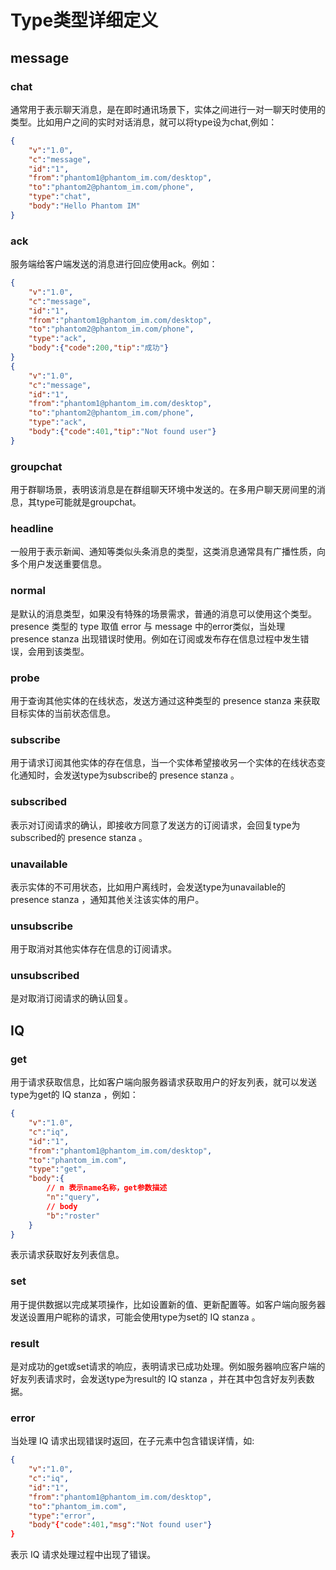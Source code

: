 # Type类型详细定义
## message
### chat
通常用于表示聊天消息，是在即时通讯场景下，实体之间进行一对一聊天时使用的类型。比如用户之间的实时对话消息，就可以将type设为chat,例如： 
```JSON
{
    "v":"1.0",
    "c":"message",
    "id":"1",
    "from":"phantom1@phantom_im.com/desktop",
    "to":"phantom2@phantom_im.com/phone",
    "type":"chat",
    "body":"Hello Phantom IM"
}
```
### ack
服务端给客户端发送的消息进行回应使用ack。例如：
```JSON
{
    "v":"1.0",
    "c":"message",
    "id":"1",
    "from":"phantom1@phantom_im.com/desktop",
    "to":"phantom2@phantom_im.com/phone",
    "type":"ack",
    "body":{"code":200,"tip":"成功"}
}
{
    "v":"1.0",
    "c":"message",
    "id":"1",
    "from":"phantom1@phantom_im.com/desktop",
    "to":"phantom2@phantom_im.com/phone",
    "type":"ack",
    "body":{"code":401,"tip":"Not found user"}
}
```
  
### groupchat
用于群聊场景，表明该消息是在群组聊天环境中发送的。在多用户聊天房间里的消息，其type可能就是groupchat。
### headline
一般用于表示新闻、通知等类似头条消息的类型，这类消息通常具有广播性质，向多个用户发送重要信息。
### normal
是默认的消息类型，如果没有特殊的场景需求，普通的消息可以使用这个类型。
presence 类型的 type 取值 error 与 message 中的error类似，当处理 presence stanza 出现错误时使用。例如在订阅或发布存在信息过程中发生错误，会用到该类型。
###  probe
用于查询其他实体的在线状态，发送方通过这种类型的 presence stanza 来获取目标实体的当前状态信息。
### subscribe
用于请求订阅其他实体的存在信息，当一个实体希望接收另一个实体的在线状态变化通知时，会发送type为subscribe的 presence stanza 。
### subscribed
表示对订阅请求的确认，即接收方同意了发送方的订阅请求，会回复type为subscribed的 presence stanza 。
###  unavailable
表示实体的不可用状态，比如用户离线时，会发送type为unavailable的 presence stanza ，通知其他关注该实体的用户。
### unsubscribe
用于取消对其他实体存在信息的订阅请求。
### unsubscribed
是对取消订阅请求的确认回复。
## IQ
### get
用于请求获取信息，比如客户端向服务器请求获取用户的好友列表，就可以发送type为get的 IQ stanza ，例如：
```JSON
{
    "v":"1.0",
    "c":"iq",
    "id":"1",
    "from":"phantom1@phantom_im.com/desktop",
    "to":"phantom_im.com",
    "type":"get",
    "body":{
        // n 表示name名称，get参数描述
        "n":"query",
        // body
        "b":"roster"
    }
}
```
表示请求获取好友列表信息。

### set
用于提供数据以完成某项操作，比如设置新的值、更新配置等。如客户端向服务器发送设置用户昵称的请求，可能会使用type为set的 IQ stanza 。
### result
是对成功的get或set请求的响应，表明请求已成功处理。例如服务器响应客户端的好友列表请求时，会发送type为result的 IQ stanza ，并在其中包含好友列表数据。
### error
当处理 IQ 请求出现错误时返回，在<error/>子元素中包含错误详情，如:

```JSON
{
    "v":"1.0",
    "c":"iq",
    "id":"1",
    "from":"phantom1@phantom_im.com/desktop",
    "to":"phantom_im.com",
    "type":"error",
    "body"{"code":401,"msg":"Not found user"}
}
```
表示 IQ 请求处理过程中出现了错误。